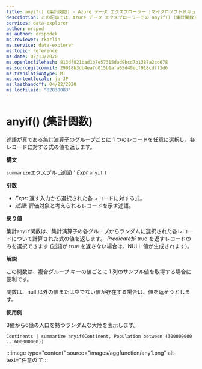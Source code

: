 ```yaml
---
title: anyif() (集計関数) - Azure データ エクスプローラー |マイクロソフトドキュメント
description: この記事では、Azure データ エクスプローラーでの anyif() (集計関数) について説明します。
services: data-explorer
author: orspod
ms.author: orspodek
ms.reviewer: rkarlin
ms.service: data-explorer
ms.topic: reference
ms.date: 02/13/2020
ms.openlocfilehash: 813df821bad1b7e57315dad9bcd7b1387a2cd678
ms.sourcegitcommit: 29018b3db4ea7d015b1afa65d49ecf918cdff3d6
ms.translationtype: MT
ms.contentlocale: ja-JP
ms.lasthandoff: 04/22/2020
ms.locfileid: "82030083"
---
```

# <a name="anyif-aggregation-function"></a>anyif() (集計関数)

述語が真である[集計演算子](summarizeoperator.md)のグループごとに 1 つのレコードを任意に選択し、各レコードに対する式の値を返します。

**構文**

`summarize`エクスプル ,*述語*) ' *Expr* `anyif` `(`

**引数**

* *Expr*: 返す入力から選択された各レコードに対する式。
* *述語*: 評価対象と考えられるレコードを示す述語。

**戻り値**

集計`anyif`関数は、集計演算子の各グループからランダムに選択された各レコードについて計算された式の値を返します。 *Predicate*が true を返すレコードのみを選択できます (述語が true を返さない場合は、NULL 値が生成されます)。

**解説**

この関数は、複合グループ キーの値ごとに 1 列のサンプル値を取得する場合に便利です。

関数は、null 以外の値または空でない値が存在する場合は、値を返そうとします。

**使用例**

3億から6億の人口を持つランダムな大陸を表示します。

```kusto
Continents | summarize anyif(Continent, Population between (300000000 .. 600000000))
```

:::image type="content" source="images/aggfunction/any1.png" alt-text="任意の 1":::

